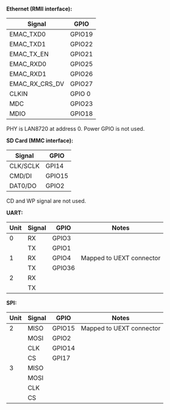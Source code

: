 
**Ethernet (RMII interface):**

| Signal | GPIO |
|--------|------|
| EMAC_TXD0 | GPIO19 |
| EMAC_TXD1 | GPIO22 |
| EMAC_TX_EN | GPIO21 |
| EMAC_RXD0 | GPIO25 |
| EMAC_RXD1 | GPIO26 |
| EMAC_RX_CRS_DV | GPIO27 |
| CLKIN | GPIO 0 |
| MDC | GPIO23 |
| MDIO | GPIO18 |

PHY is LAN8720 at address 0. Power GPIO is not used.

**SD Card (MMC interface):**

| Signal | GPIO |
|--------|------|
| CLK/SCLK | GPI14 |
| CMD/DI | GPIO15 |
| DAT0/DO | GPIO2 |

CD and WP signal are not used.

**UART:**

| Unit | Signal | GPIO   | Notes |
|------|--------|--------|-------|
| 0    | RX     | GPIO3  | |
|      | TX     | GPIO1  | |
| 1    | RX     | GPIO4  | Mapped to UEXT connector |
|      | TX     | GPIO36 | |
| 2    | RX     | | |
|      | TX     | | |

**SPI:**

| Unit | Signal | GPIO   | Notes |
|------|--------|--------|-------|
| 2    | MISO   | GPIO15 | Mapped to UEXT connector |
|      | MOSI   | GPIO2  | |
|      | CLK    | GPIO14 | |
|      | CS     | GPI17  | |
| 3    | MISO   | | |
|      | MOSI   | | |
|      | CLK    | | |
|      | CS     | | |
